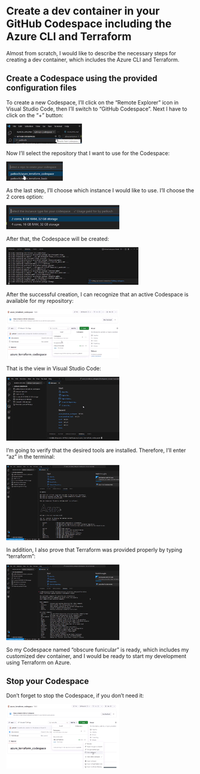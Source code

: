 ﻿# Create a dev container in your GitHub Codespace including the Azure CLI and Terraform

Almost from scratch, I would like to describe the necessary steps for creating a dev container, which includes the Azure CLI and Terraform.

## Create a Codespace using the provided configuration files

To create a new Codespace, I’ll click on the “Remote Explorer” icon in Visual Studio Code, then I’ll switch to “GitHub Codespace”. Next I have to click on the “+” button:

<p align="left">
  <img src="pictures/06_create_new_cs.png" width="40%" height="30%" title="create_new_cs">
</p>

Now I’ll select the repository that I want to use for the Codespace:

<p align="left">
  <img src="pictures/07_create_new_cs_select_repo.png" width="30%" height="20%" title="create_new_cs_select_repo">
</p>

As the last step, I’ll choose which instance I would like to use. I’ll choose the 2 cores option:

<p align="left">
  <img src="pictures/07_create_new_cs_select_instance.png" width="60%" height="40%" title="07_create_new_cs_select_instance">
</p>

After that, the Codespace will be created:

<p align="left">
  <img src="pictures/08_building_dev_container.png" width="70%" height="50%" title="08_building_dev_container">
</p>

After the successful creation, I can recognize that an active Codespace is available for my repository:

<p align="left">
  <img src="pictures/09_git_repo_cs.png" width="60%" height="40%" title="09_git_repo_cs">
</p>

That is the view in Visual Studio Code:

<p align="left">
  <img src="pictures/10_finished_cs.png" width="60%" height="40%" title="10_finished_cs">
</p>

I’m going to verify that the desired tools are installed. Therefore, I’ll enter “az” in the terminal:

<p align="left">
  <img src="pictures/11_finished_cs_azure.png" width="60%" height="40%" title="11_finished_cs_azure">
</p>

In addition, I also prove that Terraform was provided properly by typing “terraform”:

<p align="left">
  <img src="pictures/12_finished_cs_terraform.png" width="60%" height="40%" title="12_finished_cs_terraform">
</p>

So my Codespace named “obscure funicular” is ready, which includes my customized dev container, and I would be ready to start my development using Terraform on Azure.

## Stop your Codespace

Don’t forget to stop the Codespace, if you don’t need it:

<p align="left">
  <img src="pictures/13_stop_cs.png" width="60%" height="40%" title="13_stop_cs">
</p>
